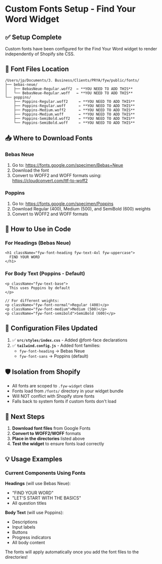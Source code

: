 # Custom Fonts Setup - Find Your Word Widget

## ✅ Setup Complete

Custom fonts have been configured for the Find Your Word widget to render independently of Shopify site CSS.

## 📁 Font Files Location

```
/Users/jp/Documents/3. Business/Clients/PRYA/fyw/public/fonts/
├── bebas-neue/
│   ├── BebasNeue-Regular.woff2  ← **YOU NEED TO ADD THIS**
│   └── BebasNeue-Regular.woff   ← **YOU NEED TO ADD THIS**
└── poppins/
    ├── Poppins-Regular.woff2     ← **YOU NEED TO ADD THIS**
    ├── Poppins-Regular.woff      ← **YOU NEED TO ADD THIS**
    ├── Poppins-Medium.woff2      ← **YOU NEED TO ADD THIS**
    ├── Poppins-Medium.woff       ← **YOU NEED TO ADD THIS**
    ├── Poppins-SemiBold.woff2    ← **YOU NEED TO ADD THIS**
    └── Poppins-SemiBold.woff     ← **YOU NEED TO ADD THIS**
```

## 📥 Where to Download Fonts

### Bebas Neue
1. Go to: https://fonts.google.com/specimen/Bebas+Neue
2. Download the font
3. Convert to WOFF2 and WOFF formats using: https://cloudconvert.com/ttf-to-woff2

### Poppins
1. Go to: https://fonts.google.com/specimen/Poppins
2. Download Regular (400), Medium (500), and SemiBold (600) weights
3. Convert to WOFF2 and WOFF formats

## 🎨 How to Use in Code

### For Headings (Bebas Neue)
```tsx
<h1 className="fyw-font-heading fyw-text-4xl fyw-uppercase">
  FIND YOUR WORD
</h1>
```

### For Body Text (Poppins - Default)
```tsx
<p className="fyw-text-base">
  This uses Poppins by default
</p>

// For different weights:
<p className="fyw-font-normal">Regular (400)</p>
<p className="fyw-font-medium">Medium (500)</p>
<p className="fyw-font-semibold">SemiBold (600)</p>
```

## 🔧 Configuration Files Updated

1. ✅ **`src/styles/index.css`** - Added @font-face declarations
2. ✅ **`tailwind.config.js`** - Added font families:
   - `fyw-font-heading` → Bebas Neue
   - `fyw-font-sans` → Poppins (default)

## 🛡️ Isolation from Shopify

- All fonts are scoped to `.fyw-widget` class
- Fonts load from `/fonts/` directory in your widget bundle
- Will NOT conflict with Shopify store fonts
- Falls back to system fonts if custom fonts don't load

## 🚀 Next Steps

1. **Download font files** from Google Fonts
2. **Convert to WOFF2/WOFF** formats
3. **Place in the directories** listed above
4. **Test the widget** to ensure fonts load correctly

## 💡 Usage Examples

### Current Components Using Fonts

**Headings** (will use Bebas Neue):
- "FIND YOUR WORD" 
- "LET'S START WITH THE BASICS"
- All question titles

**Body Text** (will use Poppins):
- Descriptions
- Input labels
- Buttons
- Progress indicators
- All body content

The fonts will apply automatically once you add the font files to the directories!

